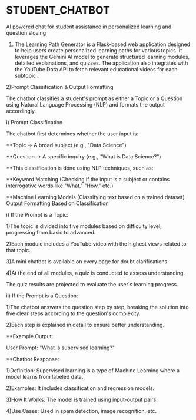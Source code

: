 # STUDENT_CHATBOT
AI powered chat for student assistance in personalized learning and question sloving

1) The Learning Path Generator is a Flask-based web application designed to help users create personalized learning paths for various topics. It leverages the Gemini AI model to generate structured learning modules, detailed explanations, and quizzes. The application also integrates with the YouTube Data API to fetch relevant educational videos for each subtopic .

2)Prompt Classification & Output Formatting

The chatbot classifies a student's prompt as either a Topic or a Question using Natural Language Processing (NLP) and formats the output accordingly.

i) Prompt Classification

The chatbot first determines whether the user input is:

**Topic → A broad subject (e.g., "Data Science")

**Question → A specific inquiry (e.g., "What is Data Science?")

**This classification is done using NLP techniques, such as:

**Keyword Matching (Checking if the input is a subject or contains interrogative words like "What," "How," etc.)

**Machine Learning Models (Classifying text based on a trained dataset)
 Output Formatting Based on Classification

i) If the Prompt is a Topic:

  1)The topic is divided into five modules based on difficulty level, progressing from basic to advanced.

  2)Each module includes a YouTube video with the highest views related to that topic.

  3)A mini chatbot is available on every page for doubt clarifications.

  4)At the end of all modules, a quiz is conducted to assess understanding.

The quiz results are projected to evaluate the user's learning progress.

ii) If the Prompt is a Question:

   1)The chatbot answers the question step by step, breaking the solution into five clear steps according to the question's complexity.

   2)Each step is explained in detail to ensure better understanding.

  **Example Output:

   User Prompt: "What is supervised learning?"

   **Chatbot Response:

   1)Definition: Supervised learning is a type of Machine Learning where a model learns from labeled data.

   2)Examples: It includes classification and regression models.

   3)How It Works: The model is trained using input-output pairs.

   4)Use Cases: Used in spam detection, image recognition, etc.
